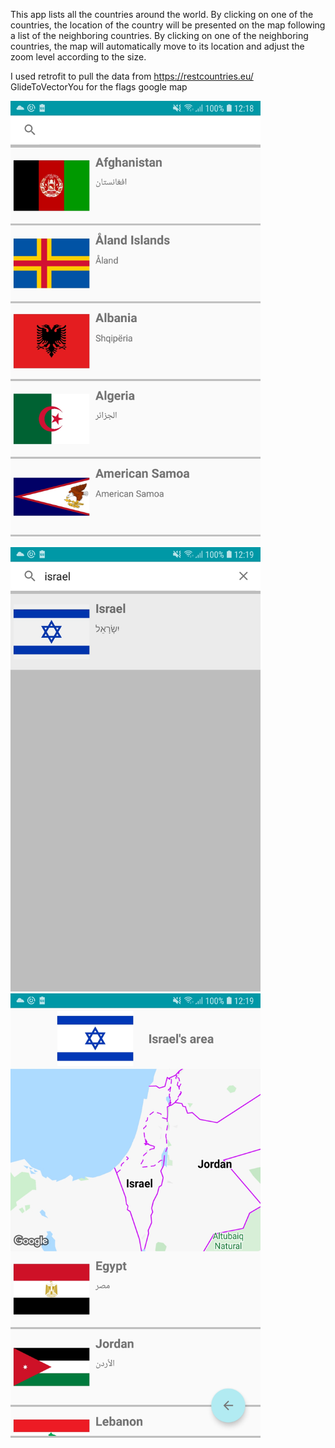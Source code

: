 This app lists all the countries around the world.
By clicking on one of the countries, the location of the country will be presented on the map following
a list of the neighboring countries.
By clicking on one of the neighboring countries, the map will automatically move to its location and adjust the zoom level according to the size.

I used retrofit to pull the data from https://restcountries.eu/
GlideToVectorYou for the flags
google map

<img src="Images/countrys list.jpg" width=400 wide =400>

<img src= "Images/search.jpg" width=400 wide =400>

<img src= "Images/country area.jpg" width=400 wide =400>
